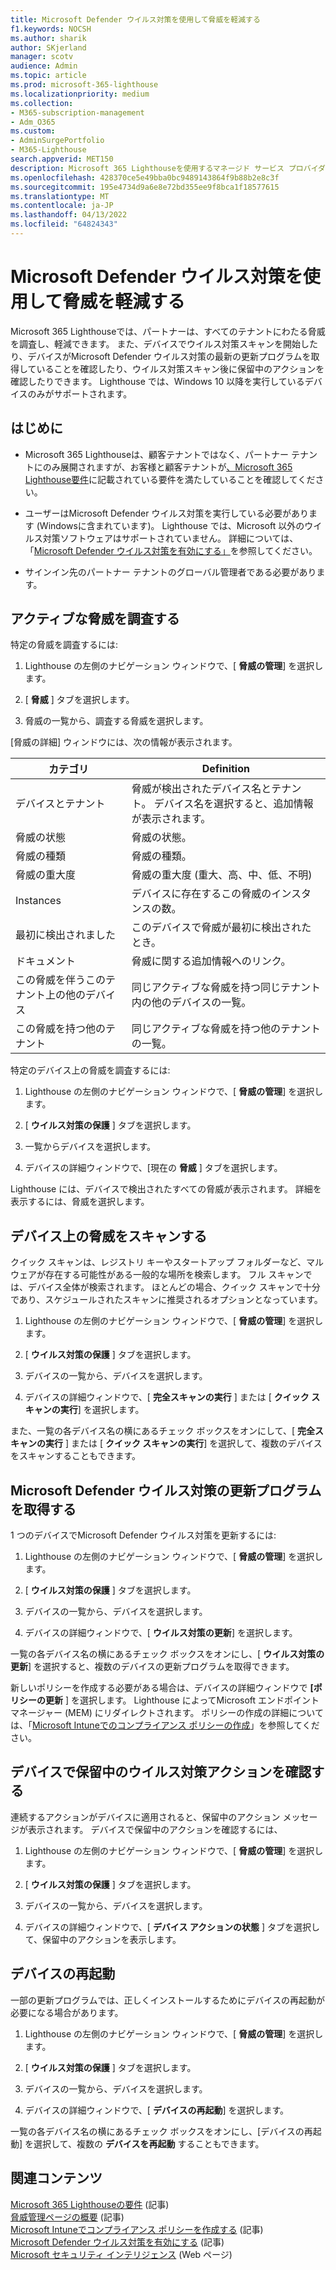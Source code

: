 ```yaml
---
title: Microsoft Defender ウイルス対策を使用して脅威を軽減する
f1.keywords: NOCSH
ms.author: sharik
author: SKjerland
manager: scotv
audience: Admin
ms.topic: article
ms.prod: microsoft-365-lighthouse
ms.localizationpriority: medium
ms.collection:
- M365-subscription-management
- Adm_O365
ms.custom:
- AdminSurgePortfolio
- M365-Lighthouse
search.appverid: MET150
description: Microsoft 365 Lighthouseを使用するマネージド サービス プロバイダー (MSP) の場合は、Microsoft Defender ウイルス対策による脅威の軽減について説明します。
ms.openlocfilehash: 428370ce5e49bba0bc9489143864f9b88b2e8c3f
ms.sourcegitcommit: 195e4734d9a6e8e72bd355ee9f8bca1f18577615
ms.translationtype: MT
ms.contentlocale: ja-JP
ms.lasthandoff: 04/13/2022
ms.locfileid: "64824343"
---
```

# <a name="mitigate-threats-with-microsoft-defender-antivirus"></a>Microsoft Defender ウイルス対策を使用して脅威を軽減する

Microsoft 365 Lighthouseでは、パートナーは、すべてのテナントにわたる脅威を調査し、軽減できます。 また、デバイスでウイルス対策スキャンを開始したり、デバイスがMicrosoft Defender ウイルス対策の最新の更新プログラムを取得していることを確認したり、ウイルス対策スキャン後に保留中のアクションを確認したりできます。 Lighthouse では、Windows 10 以降を実行しているデバイスのみがサポートされます。

## <a name="before-you-begin"></a>はじめに

- Microsoft 365 Lighthouseは、顧客テナントではなく、パートナー テナントにのみ展開されますが、お客様と顧客テナントが[、Microsoft 365 Lighthouse要件](m365-lighthouse-requirements.md)に記載されている要件を満たしていることを確認してください。

- ユーザーはMicrosoft Defender ウイルス対策を実行している必要があります (Windowsに含まれています)。 Lighthouse では、Microsoft 以外のウイルス対策ソフトウェアはサポートされていません。 詳細については、「[Microsoft Defender ウイルス対策を有効にする」](/mem/intune/user-help/turn-on-defender-windows)を参照してください。

- サインイン先のパートナー テナントのグローバル管理者である必要があります。

## <a name="investigate-active-threats"></a>アクティブな脅威を調査する

特定の脅威を調査するには:

1. Lighthouse の左側のナビゲーション ウィンドウで、[ **脅威の管理**] を選択します。

2. [ **脅威** ] タブを選択します。

3. 脅威の一覧から、調査する脅威を選択します。

[脅威の詳細] ウィンドウには、次の情報が表示されます。

| カテゴリ                                      | Definition                                                                                                   |
|-----------------------------------------------|--------------------------------------------------------------------------------------------------------------|
| デバイスとテナント                             | 脅威が検出されたデバイス名とテナント。 デバイス名を選択すると、追加情報が表示されます。 |
| 脅威の状態                                 | 脅威の状態。                                                                                    |
| 脅威の種類                                   | 脅威の種類。                                                                                              |
| 脅威の重大度                               | 脅威の重大度 (重大、高、中、低、不明)                                                    |
| Instances                                     | デバイスに存在するこの脅威のインスタンスの数。                                                    |
| 最初に検出されました                                | このデバイスで脅威が最初に検出されたとき。                                                           |
| ドキュメント                                 | 脅威に関する追加情報へのリンク。                                                             |
| この脅威を伴うこのテナント上の他のデバイス | 同じアクティブな脅威を持つ同じテナント内の他のデバイスの一覧。                                      |
| この脅威を持つ他のテナント                | 同じアクティブな脅威を持つ他のテナントの一覧。                                                         |

特定のデバイス上の脅威を調査するには:

1. Lighthouse の左側のナビゲーション ウィンドウで、[ **脅威の管理**] を選択します。

2. [ **ウイルス対策の保護** ] タブを選択します。

3. 一覧からデバイスを選択します。

4. デバイスの詳細ウィンドウで、[現在の **脅威** ] タブを選択します。

Lighthouse には、デバイスで検出されたすべての脅威が表示されます。 詳細を表示するには、脅威を選択します。

## <a name="scan-for-threats-on-a-device"></a>デバイス上の脅威をスキャンする

クイック スキャンは、レジストリ キーやスタートアップ フォルダーなど、マルウェアが存在する可能性がある一般的な場所を検索します。 フル スキャンでは、デバイス全体が検索されます。 ほとんどの場合、クイック スキャンで十分であり、スケジュールされたスキャンに推奨されるオプションとなっています。

1. Lighthouse の左側のナビゲーション ウィンドウで、[ **脅威の管理**] を選択します。

2. [ **ウイルス対策の保護** ] タブを選択します。

3. デバイスの一覧から、デバイスを選択します。

4. デバイスの詳細ウィンドウで、[ **完全スキャンの実行** ] または [ **クイック スキャンの実行**] を選択します。

また、一覧の各デバイス名の横にあるチェック ボックスをオンにして、[ **完全スキャンの実行** ] または [ **クイック スキャンの実行**] を選択して、複数のデバイスをスキャンすることもできます。

## <a name="get-updates-for-microsoft-defender-antivirus"></a>Microsoft Defender ウイルス対策の更新プログラムを取得する

1 つのデバイスでMicrosoft Defender ウイルス対策を更新するには:

1. Lighthouse の左側のナビゲーション ウィンドウで、[ **脅威の管理**] を選択します。

2. [ **ウイルス対策の保護** ] タブを選択します。

3. デバイスの一覧から、デバイスを選択します。

4. デバイスの詳細ウィンドウで、[ **ウイルス対策の更新**] を選択します。

一覧の各デバイス名の横にあるチェック ボックスをオンにし、[ **ウイルス対策の更新**] を選択すると、複数のデバイスの更新プログラムを取得できます。

新しいポリシーを作成する必要がある場合は、デバイスの詳細ウィンドウで **[ポリシーの更新** ] を選択します。 Lighthouse によってMicrosoft エンドポイント マネージャー (MEM) にリダイレクトされます。 ポリシーの作成の詳細については、「[Microsoft Intuneでのコンプライアンス ポリシーの作成](/mem/intune/protect/create-compliance-policy)」を参照してください。

## <a name="check-pending-antivirus-actions-on-a-device"></a>デバイスで保留中のウイルス対策アクションを確認する

連続するアクションがデバイスに適用されると、保留中のアクション メッセージが表示されます。 デバイスで保留中のアクションを確認するには、

1. Lighthouse の左側のナビゲーション ウィンドウで、[ **脅威の管理**] を選択します。

2. [ **ウイルス対策の保護** ] タブを選択します。

3. デバイスの一覧から、デバイスを選択します。

4. デバイスの詳細ウィンドウで、[ **デバイス アクションの状態** ] タブを選択して、保留中のアクションを表示します。

## <a name="restart-a-device"></a>デバイスの再起動

一部の更新プログラムでは、正しくインストールするためにデバイスの再起動が必要になる場合があります。

1. Lighthouse の左側のナビゲーション ウィンドウで、[ **脅威の管理**] を選択します。

2. [ **ウイルス対策の保護** ] タブを選択します。

3. デバイスの一覧から、デバイスを選択します。

4. デバイスの詳細ウィンドウで、[ **デバイスの再起動**] を選択します。

一覧の各デバイス名の横にあるチェック ボックスをオンにし、[デバイスの再起動] を選択して、複数の **デバイスを再起動** することもできます。

## <a name="related-content"></a>関連コンテンツ

[Microsoft 365 Lighthouseの要件](m365-lighthouse-requirements.md) (記事)\
[脅威管理ページの概要](m365-lighthouse-threat-management-page-overview.md) (記事)\
[Microsoft Intuneでコンプライアンス ポリシーを作成する](/mem/intune/protect/create-compliance-policy) (記事)\
[Microsoft Defender ウイルス対策を有効にする](/mem/intune/user-help/turn-on-defender-windows) (記事)\
[Microsoft セキュリティ インテリジェンス](https://www.microsoft.com/wdsi/threats) (Web ページ)
